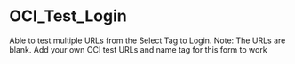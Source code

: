 # OCI_Test_Login
Able to test multiple URLs from the Select Tag to Login. Note: The URLs are blank. Add your own OCI test URLs and name tag for this form to work
